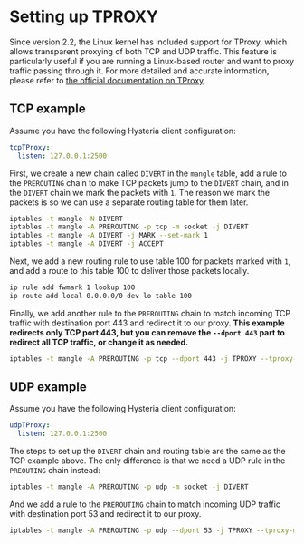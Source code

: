 # Setting up TPROXY

Since version 2.2, the Linux kernel has included support for TProxy, which allows transparent proxying of both TCP and UDP traffic. This feature is particularly useful if you are running a Linux-based router and want to proxy traffic passing through it. For more detailed and accurate information, please refer to [the official documentation on TProxy](https://docs.kernel.org/networking/tproxy.html).

## TCP example

Assume you have the following Hysteria client configuration:

```yaml
tcpTProxy:
  listen: 127.0.0.1:2500
```

First, we create a new chain called `DIVERT` in the `mangle` table, add a rule to the `PREROUTING` chain to make TCP packets jump to the `DIVERT` chain, and in the `DIVERT` chain we mark the packets with `1`. The reason we mark the packets is so we can use a separate routing table for them later.

```bash
iptables -t mangle -N DIVERT
iptables -t mangle -A PREROUTING -p tcp -m socket -j DIVERT
iptables -t mangle -A DIVERT -j MARK --set-mark 1
iptables -t mangle -A DIVERT -j ACCEPT
```

Next, we add a new routing rule to use table 100 for packets marked with `1`, and add a route to this table 100 to deliver those packets locally.

```bash
ip rule add fwmark 1 lookup 100
ip route add local 0.0.0.0/0 dev lo table 100
```

Finally, we add another rule to the `PREROUTING` chain to match incoming TCP traffic with destination port 443 and redirect it to our proxy. **This example redirects only TCP port 443, but you can remove the `--dport 443` part to redirect all TCP traffic, or change it as needed.**

```bash
iptables -t mangle -A PREROUTING -p tcp --dport 443 -j TPROXY --tproxy-mark 0x1/0x1 --on-ip 127.0.0.1 --on-port 2500
```

## UDP example

Assume you have the following Hysteria client configuration:

```yaml
udpTProxy:
  listen: 127.0.0.1:2500
```

The steps to set up the `DIVERT` chain and routing table are the same as the TCP example above. The only difference is that we need a UDP rule in the `PREOUTING` chain instead:

```bash
iptables -t mangle -A PREROUTING -p udp -m socket -j DIVERT
```

And we add a rule to the `PREROUTING` chain to match incoming UDP traffic with destination port 53 and redirect it to our proxy.

```bash
iptables -t mangle -A PREROUTING -p udp --dport 53 -j TPROXY --tproxy-mark 0x1/0x1 --on-ip 127.0.0.1 --on-port 2500
```
